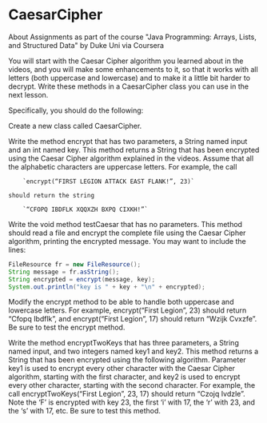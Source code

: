 # CaesarCipher
About Assignments as part of the course "Java Programming: Arrays, Lists, and Structured Data" by Duke Uni via Coursera

You will start with the Caesar Cipher algorithm you learned about in the videos, and you will make some enhancements to it, so that it works with all letters (both uppercase and lowercase) and to make it a little bit harder to decrypt. Write these methods in a CaesarCipher class you can use in the next lesson.

Specifically, you should do the following:

Create a new class called CaesarCipher.

Write the method encrypt that has two parameters, a String named input and an int named key. This method returns a String that has been encrypted using the Caesar Cipher algorithm explained in the videos. Assume that all the alphabetic characters are uppercase letters. For example, the call

        `encrypt(“FIRST LEGION ATTACK EAST FLANK!”, 23)`

    should return the string 

        `“CFOPQ IBDFLK XQQXZH BXPQ CIXKH!”`

Write the void method testCaesar that has no parameters. This method should read a file and encrypt the complete file using the Caesar Cipher algorithm, printing the encrypted message. You may want to include the lines:

```java
FileResource fr = new FileResource();
String message = fr.asString();
String encrypted = encrypt(message, key);
System.out.println("key is " + key + "\n" + encrypted);
```

Modify the encrypt method to be able to handle both uppercase and lowercase letters. For example, encrypt(“First Legion”, 23) should return “Cfopq Ibdflk”, and encrypt(“First Legion”, 17) should return “Wzijk Cvxzfe”.  Be sure to test the encrypt method. 

Write the method encryptTwoKeys that has three parameters, a String named input, and two integers named key1 and key2. This method returns a String that has been encrypted using the following algorithm. Parameter key1 is used to encrypt every other character with the Caesar Cipher algorithm, starting with the first character, and key2 is used to encrypt every other character, starting with the second character. For example, the call encryptTwoKeys(“First Legion”, 23, 17) should return “Czojq Ivdzle”. Note the ‘F’ is encrypted with key 23, the first ‘i’ with 17, the ‘r’ with 23, and the ‘s’ with 17, etc. Be sure to test this method. 
